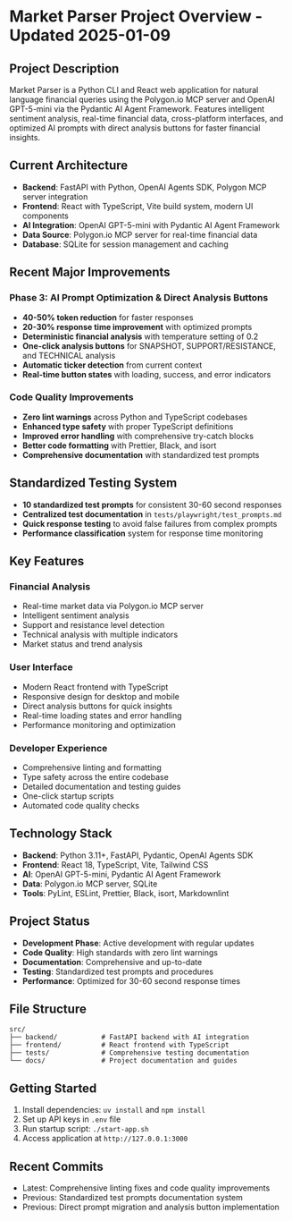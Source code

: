 # Market Parser Project Overview - Updated 2025-01-09

## Project Description

Market Parser is a Python CLI and React web application for natural language financial queries using the Polygon.io MCP server and OpenAI GPT-5-mini via the Pydantic AI Agent Framework. Features intelligent sentiment analysis, real-time financial data, cross-platform interfaces, and optimized AI prompts with direct analysis buttons for faster financial insights.

## Current Architecture

- **Backend**: FastAPI with Python, OpenAI Agents SDK, Polygon MCP server integration
- **Frontend**: React with TypeScript, Vite build system, modern UI components
- **AI Integration**: OpenAI GPT-5-mini with Pydantic AI Agent Framework
- **Data Source**: Polygon.io MCP server for real-time financial data
- **Database**: SQLite for session management and caching

## Recent Major Improvements

### Phase 3: AI Prompt Optimization & Direct Analysis Buttons

- **40-50% token reduction** for faster responses
- **20-30% response time improvement** with optimized prompts
- **Deterministic financial analysis** with temperature setting of 0.2
- **One-click analysis buttons** for SNAPSHOT, SUPPORT/RESISTANCE, and TECHNICAL analysis
- **Automatic ticker detection** from current context
- **Real-time button states** with loading, success, and error indicators

### Code Quality Improvements

- **Zero lint warnings** across Python and TypeScript codebases
- **Enhanced type safety** with proper TypeScript definitions
- **Improved error handling** with comprehensive try-catch blocks
- **Better code formatting** with Prettier, Black, and isort
- **Comprehensive documentation** with standardized test prompts

## Standardized Testing System

- **10 standardized test prompts** for consistent 30-60 second responses
- **Centralized test documentation** in `tests/playwright/test_prompts.md`
- **Quick response testing** to avoid false failures from complex prompts
- **Performance classification** system for response time monitoring

## Key Features

### Financial Analysis

- Real-time market data via Polygon.io MCP server
- Intelligent sentiment analysis
- Support and resistance level detection
- Technical analysis with multiple indicators
- Market status and trend analysis

### User Interface

- Modern React frontend with TypeScript
- Responsive design for desktop and mobile
- Direct analysis buttons for quick insights
- Real-time loading states and error handling
- Performance monitoring and optimization

### Developer Experience

- Comprehensive linting and formatting
- Type safety across the entire codebase
- Detailed documentation and testing guides
- One-click startup scripts
- Automated code quality checks

## Technology Stack

- **Backend**: Python 3.11+, FastAPI, Pydantic, OpenAI Agents SDK
- **Frontend**: React 18, TypeScript, Vite, Tailwind CSS
- **AI**: OpenAI GPT-5-mini, Pydantic AI Agent Framework
- **Data**: Polygon.io MCP server, SQLite
- **Tools**: PyLint, ESLint, Prettier, Black, isort, Markdownlint

## Project Status

- **Development Phase**: Active development with regular updates
- **Code Quality**: High standards with zero lint warnings
- **Documentation**: Comprehensive and up-to-date
- **Testing**: Standardized test prompts and procedures
- **Performance**: Optimized for 30-60 second response times

## File Structure

```
src/
├── backend/           # FastAPI backend with AI integration
├── frontend/          # React frontend with TypeScript
├── tests/             # Comprehensive testing documentation
└── docs/              # Project documentation and guides
```

## Getting Started

1. Install dependencies: `uv install` and `npm install`
2. Set up API keys in `.env` file
3. Run startup script: `./start-app.sh`
4. Access application at `http://127.0.0.1:3000`

## Recent Commits

- Latest: Comprehensive linting fixes and code quality improvements
- Previous: Standardized test prompts documentation system
- Previous: Direct prompt migration and analysis button implementation
